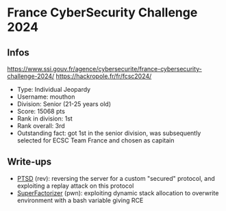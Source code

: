 # France CyberSecurity Challenge 2024

## Infos

https://www.ssi.gouv.fr/agence/cybersecurite/france-cybersecurity-challenge-2024/
https://hackropole.fr/fr/fcsc2024/

- Type: Individual Jeopardy
- Username: mouthon
- Division: Senior (21-25 years old)
- Score: 15068 pts
- Rank in division: 1st
- Rank overall: 3rd
- Outstanding fact: got 1st in the senior division, was subsequently selected for ECSC Team France and chosen as capitain

## Write-ups

- [PTSD](./PTSD/) (rev): reversing the server for a custom "secured" protocol, and exploiting a replay attack on this protocol
- [SuperFactorizer](./SuperFactorizer/) (pwn): exploiting dynamic stack allocation to overwrite environment with a bash variable giving RCE
